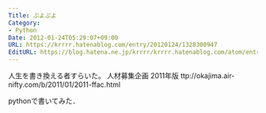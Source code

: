 ```yaml
---
Title: ぷよぷよ
Category:
- Python
Date: 2012-01-24T05:29:07+09:00
URL: https://krrrr.hatenablog.com/entry/20120124/1328300947
EditURL: https://blog.hatena.ne.jp/krrrr/krrrr.hatenablog.com/atom/entry/11696248318756263004
---
```


人生を書き換える者すらいた。
人材募集企画 2011年版
ttp://okajima.air-nifty.com/b/2011/01/2011-ffac.html

pythonで書いてみた．
<script src="https://gist.github.com/1655812.js"> </script>
